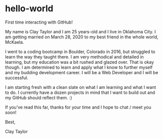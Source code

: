 # hello-world
First time interacting with GitHub!

My name is Clay Taylor and I am 25 years-old and I live in Oklahoma City. I am getting married on March 28, 2020 to my best friend in the whole world, McKaela.

I went to a coding bootcamp in Boulder, Colorado in 2016, but struggled to learn the way they taught there. I am very methodical and detailed in learning, but my education was a bit rushed and glazed over. That is okay though. I am determined to learn and apply what I know to further myself and my budding development career. I will be a Web Developer and I will be successful.

I am starting fresh with a clean slate on what I am learning and what I want to do. I currently have a dozen projects in mind that I want to build out and my GitHub should reflect them. :)

If you've read this far, thanks for your time and I hope to chat / meet you soon!


Best,

Clay Taylor
